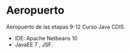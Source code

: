 # Aeropuerto
Aeropuerto de las etapas 9-12 Curso Java CDIS

* IDE: Apache Netbeans 10
* JavaEE 7 , JSF.
